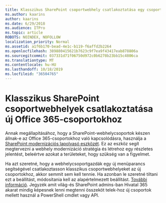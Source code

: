 ```yaml
---
title: Klasszikus SharePoint csoportwebhely csatlakoztatása egy csoporthoz
ms.author: kaarins
author: kaarins
ms.date: 6/29/2018
ms.audience: ITPro
ms.topic: article
ROBOTS: NOINDEX, NOFOLLOW
localization_priority: Normal
ms.assetid: a1f6b170-bead-4e1c-b119-f6affd2b2264
ms.openlocfilehash: 389880415621b7623c9f7ea9f43417eab878806a
ms.sourcegitcommit: 037331d71f06750d972c0b6278b23bb15c4806ca
ms.translationtype: MT
ms.contentlocale: hu-HU
ms.lasthandoff: 10/18/2019
ms.locfileid: "36504765"
---
```

# <a name="connect-classic-sharepoint-team-sites-to-new-office-365-groups"></a>Klasszikus SharePoint csoportwebhelyek csatlakoztatása új Office 365-csoportokhoz

Annak megállapításához, hogy a SharePoint-webhelycsoportok készen állnak-e az Office 365-csoportokhoz való kapcsolódásra, használja a [SharePoint modernizációs lapolvasó eszközét](https://go.microsoft.com/fwlink/?linkid=873066). Ez az eszköz segít megtervezni a webhely modernizáció stratégia és létrehoz egy részletes jelentést, beleértve azokat a területeket, hogy szükség van a figyelmet.
  
Ha azt szeretné, hogy a webhelycsoportgazdák egy új menüparancs segítségével csatlakoztasson klasszikus csoportwebhelyeket az új csoportokhoz, akkor semmit sem kell tennie. Ha azonban le szeretné tiltani ezt a beállítást, módosítania kell az alapértelmezett beállítást. [További információ](https://go.microsoft.com/fwlink/?linkid=2004316). Jegyzék amit világ-és SharePoint admins-ban Hivatal 365 akarat mindig képesnek lenni megtenni összeköt telek-hoz új csoportok mellett használ a PowerShell cmdlet vagy API.
  

